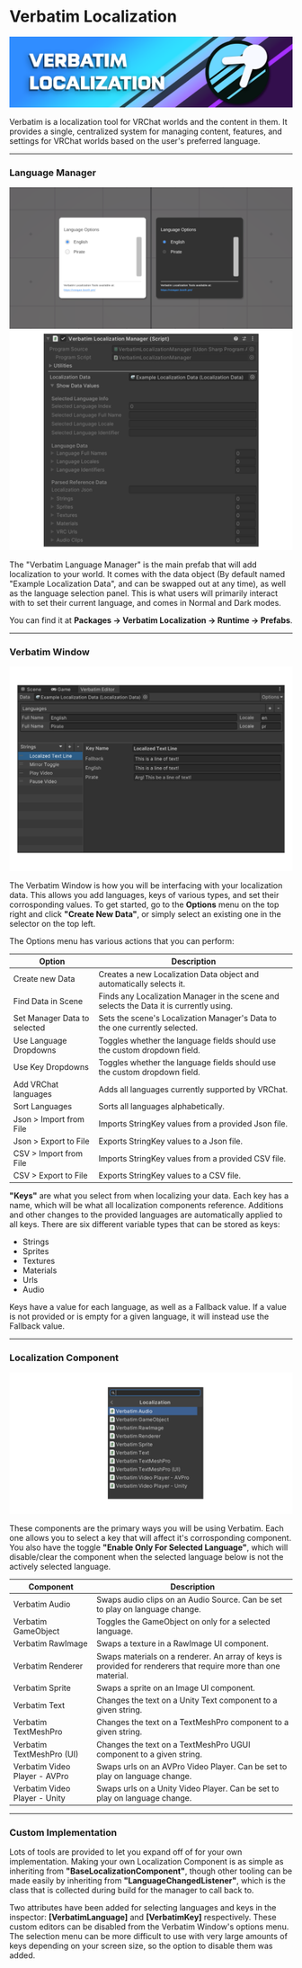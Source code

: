 # Verbatim Localization
![Verbatim Icon](https://github.com/VirtualVisions/Verbatim-Documentation/blob/main/Images/ReadMe%20Banner.png)

Verbatim is a localization tool for VRChat worlds and the content in them.
It provides a single, centralized system for managing content, features, and settings for VRChat worlds based on the user's preferred language.

---
### Language Manager
![Language Manager](https://github.com/VirtualVisions/Verbatim-Documentation/blob/main/Images/LanguageManager.png)
![Language Manager](https://github.com/VirtualVisions/Verbatim-Documentation/blob/main/Images/LocalizationManagerComponent.png)

The "Verbatim Language Manager" is the main prefab that will add localization to your world.
It comes with the data object (By default named "Example Localization Data", and can be swapped out at any time), as well as the language selection panel.
This is what users will primarily interact with to set their current language, and comes in Normal and Dark modes.

You can find it at **Packages -> Verbatim Localization -> Runtime -> Prefabs**.

---

### Verbatim Window
![Verbatim Window](https://github.com/VirtualVisions/Verbatim-Documentation/blob/main/Images/VerbatimWindow.png)

The Verbatim Window is how you will be interfacing with your localization data.
This allows you add languages, keys of various types, and set their corrosponding values.
To get started, go to the **Options** menu on the top right and click **"Create New Data"**, or simply select an existing one in the selector on the top left.

The Options menu has various actions that you can perform:

| Option | Description |
| ----------- | ----------- |
| Create new Data | Creates a new Localization Data object and automatically selects it. |
| Find Data in Scene | Finds any Localization Manager in the scene and selects the Data it is currently using. |
| Set Manager Data to selected | Sets the scene's Localization Manager's Data to the one currently selected. |
| Use Language Dropdowns | Toggles whether the language fields should use the custom dropdown field. |
| Use Key Dropdowns | Toggles whether the language fields should use the custom dropdown field. |
| Add VRChat languages | Adds all languages currently supported by VRChat. |
| Sort Languages | Sorts all languages alphabetically. |
| Json > Import from File | Imports StringKey values from a provided Json file. |
| Json > Export to File | Exports StringKey values to a Json file. |
| CSV > Import from File | Imports StringKey values from a provided CSV file. |
| CSV > Export to File | Exports StringKey values to a CSV file. |

**"Keys"** are what you select from when localizing your data.
Each key has a name, which will be what all localization components reference.
Additions and other changes to the provided languages are automatically applied to all keys.
There are six different variable types that can be stored as keys:
- Strings
- Sprites
- Textures
- Materials
- Urls
- Audio

Keys have a value for each language, as well as a Fallback value.
If a value is not provided or is empty for a given language, it will instead use the Fallback value.

---

### Localization Component
![Verbatim Window](https://github.com/VirtualVisions/Verbatim-Documentation/blob/main/Images/LocalizationComponents.png)

These components are the primary ways you will be using Verbatim.
Each one allows you to select a key that will affect it's corrosponding component.
You also have the toggle **"Enable Only For Selected Language"**, which will disable/clear the component when the selected language below is not the actively selected language.

| Component | Description |
| ----------- | ----------- |
| Verbatim Audio | Swaps audio clips on an Audio Source. Can be set to play on language change. |
| Verbatim GameObject | Toggles the GameObject on only for a selected language. |
| Verbatim RawImage | Swaps a texture in a RawImage UI component. |
| Verbatim Renderer | Swaps materials on a renderer. An array of keys is provided for renderers that require more than one material. |
| Verbatim Sprite | Swaps a sprite on an Image UI component. |
| Verbatim Text | Changes the text on a Unity Text component to a given string. |
| Verbatim TextMeshPro | Changes the text on a TextMeshPro component to a given string. |
| Verbatim TextMeshPro (UI) | Changes the text on a TextMeshPro UGUI component to a given string. |
| Verbatim Video Player - AVPro | Swaps urls on an AVPro Video Player. Can be set to play on language change. |
| Verbatim Video Player - Unity | Swaps urls on a Unity Video Player. Can be set to play on language change. |

---
### Custom Implementation

Lots of tools are provided to let you expand off of for your own implementation.
Making your own Localization Component is as simple as inheriting from **"BaseLocalizationComponent"**, though other tooling can be made easily by inheriting from **"LanguageChangedListener"**, which is the class that is collected during build for the manager to call back to.

Two attributes have been added for selecting languages and keys in the inspector: **[VerbatimLanguage]** and **[VerbatimKey]** respectively.
These custom editors can be disabled from the Verbatim Window's options menu.
The selection menu can be more difficult to use with very large amounts of keys depending on your screen size, so the option to disable them was added.